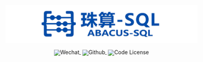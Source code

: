 ![Abacus-SQL](./assets/abacus-sql.png)
<div align="center" style="line-height: 1;">
    <a href="https://mp.weixin.qq.com/s/_llPtR4RWrH1QUQ9pvn7aQ" target="_blank" style="margin: 2px;">
        <img alt="Wechat" src="https://img.shields.io/badge/Abacus--SQL-Wechat-%23368B13?logo=wechat&logoColor=%23368B13" style="display: inline-block; vertical-align: middle;"/>
    </a>
    <a href="https://github.com/starryneigh/Abacus-SQL" target="_blank" style="margin: 2px;">
        <img alt="Github" src="https://img.shields.io/badge/Abacus--SQL-GitHub-black?logo=github&logoColor=white" style="display: inline-block; vertical-align: middle;"/>
    </a>
    <a href="LICENSE" style="margin: 2px;">
        <img alt="Code License" src="https://img.shields.io/badge/License-Apache_2.0-green.svg" style="display: inline-block; vertical-align: middle;"/>
    </a>
</div>

